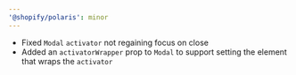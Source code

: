 ```yaml
---
'@shopify/polaris': minor
---
```


- Fixed `Modal` `activator` not regaining focus on close
- Added an `activatorWrapper` prop to `Modal` to support setting the element that wraps the `activator`

